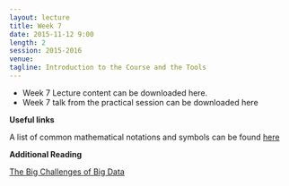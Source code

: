 ```yaml
---
layout: lecture
title: Week 7
date: 2015-11-12 9:00
length: 2
session: 2015-2016
venue: 
tagline: Introduction to the Course and the Tools
---
```


* Week 7 Lecture content can be downloaded here.
* Week 7 talk from the practical session can be downloaded here

**Useful links**

A list of common mathematical notations and symbols can be found [here](https://en.wikipedia.org/wiki/List_of_mathematical_symbols)

**Additional Reading**

[The Big Challenges of Big Data](http://opendsi.cc/bioinformatics/assets/Big_Data_Biology.pdf)
